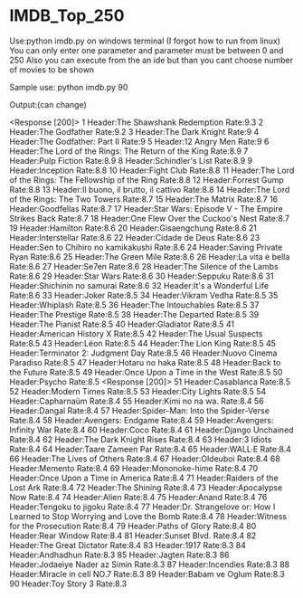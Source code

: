 # IMDB_Top_250

Use:python imdb.py <number of top movies to show> on windows terminal
(I forgot how to run from linux)
You can only enter one parameter and parameter must be between 0 and 250
Also you can execute from the an ide but than you cant choose number of movies to be shown

Sample use: python imdb.py 90

Output:(can change)

<Response [200]>
1 Header:The Shawshank Redemption Rate:9.3
2 Header:The Godfather Rate:9.2
3 Header:The Dark Knight Rate:9
4 Header:The Godfather: Part II Rate:9
5 Header:12 Angry Men Rate:9
6 Header:The Lord of the Rings: The Return of the King Rate:8.9
7 Header:Pulp Fiction Rate:8.9
8 Header:Schindler's List Rate:8.9
9 Header:Inception Rate:8.8
10 Header:Fight Club Rate:8.8
11 Header:The Lord of the Rings: The Fellowship of the Ring Rate:8.8
12 Header:Forrest Gump Rate:8.8
13 Header:Il buono, il brutto, il cattivo Rate:8.8
14 Header:The Lord of the Rings: The Two Towers Rate:8.7
15 Header:The Matrix Rate:8.7
16 Header:Goodfellas Rate:8.7
17 Header:Star Wars: Episode V - The Empire Strikes Back Rate:8.7
18 Header:One Flew Over the Cuckoo's Nest Rate:8.7
19 Header:Hamilton Rate:8.6
20 Header:Gisaengchung Rate:8.6
21 Header:Interstellar Rate:8.6
22 Header:Cidade de Deus Rate:8.6
23 Header:Sen to Chihiro no kamikakushi Rate:8.6
24 Header:Saving Private Ryan Rate:8.6
25 Header:The Green Mile Rate:8.6
26 Header:La vita è bella Rate:8.6
27 Header:Se7en Rate:8.6
28 Header:The Silence of the Lambs Rate:8.6
29 Header:Star Wars Rate:8.6
30 Header:Seppuku Rate:8.6
31 Header:Shichinin no samurai Rate:8.6
32 Header:It's a Wonderful Life Rate:8.6
33 Header:Joker Rate:8.5
34 Header:Vikram Vedha Rate:8.5
35 Header:Whiplash Rate:8.5
36 Header:The Intouchables Rate:8.5
37 Header:The Prestige Rate:8.5
38 Header:The Departed Rate:8.5
39 Header:The Pianist Rate:8.5
40 Header:Gladiator Rate:8.5
41 Header:American History X Rate:8.5
42 Header:The Usual Suspects Rate:8.5
43 Header:Léon Rate:8.5
44 Header:The Lion King Rate:8.5
45 Header:Terminator 2: Judgment Day Rate:8.5
46 Header:Nuovo Cinema Paradiso Rate:8.5
47 Header:Hotaru no haka Rate:8.5
48 Header:Back to the Future Rate:8.5
49 Header:Once Upon a Time in the West Rate:8.5
50 Header:Psycho Rate:8.5
<Response [200]>
51 Header:Casablanca Rate:8.5
52 Header:Modern Times Rate:8.5
53 Header:City Lights Rate:8.5
54 Header:Capharnaüm Rate:8.4
55 Header:Kimi no na wa. Rate:8.4
56 Header:Dangal Rate:8.4
57 Header:Spider-Man: Into the Spider-Verse Rate:8.4
58 Header:Avengers: Endgame Rate:8.4
59 Header:Avengers: Infinity War Rate:8.4
60 Header:Coco Rate:8.4
61 Header:Django Unchained Rate:8.4
62 Header:The Dark Knight Rises Rate:8.4
63 Header:3 Idiots Rate:8.4
64 Header:Taare Zameen Par Rate:8.4
65 Header:WALL·E Rate:8.4
66 Header:The Lives of Others Rate:8.4
67 Header:Oldeuboi Rate:8.4
68 Header:Memento Rate:8.4
69 Header:Mononoke-hime Rate:8.4
70 Header:Once Upon a Time in America Rate:8.4
71 Header:Raiders of the Lost Ark Rate:8.4
72 Header:The Shining Rate:8.4
73 Header:Apocalypse Now Rate:8.4
74 Header:Alien Rate:8.4
75 Header:Anand Rate:8.4
76 Header:Tengoku to jigoku Rate:8.4
77 Header:Dr. Strangelove or: How I Learned to Stop Worrying and Love the Bomb Rate:8.4
78 Header:Witness for the Prosecution Rate:8.4
79 Header:Paths of Glory Rate:8.4
80 Header:Rear Window Rate:8.4
81 Header:Sunset Blvd. Rate:8.4
82 Header:The Great Dictator Rate:8.4
83 Header:1917 Rate:8.3
84 Header:Andhadhun Rate:8.3
85 Header:Jagten Rate:8.3
86 Header:Jodaeiye Nader az Simin Rate:8.3
87 Header:Incendies Rate:8.3
88 Header:Miracle in cell NO.7 Rate:8.3
89 Header:Babam ve Oglum Rate:8.3
90 Header:Toy Story 3 Rate:8.3

